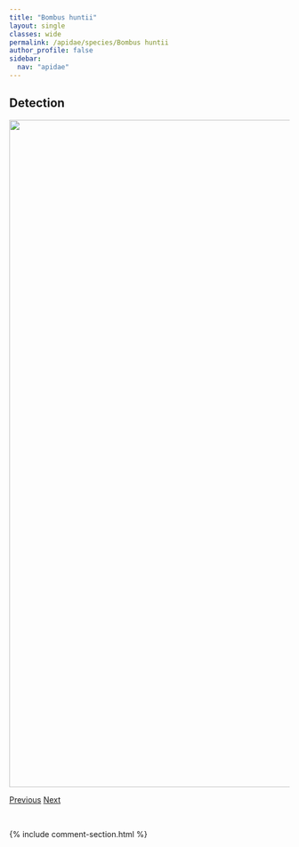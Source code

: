 ```yaml
---
title: "Bombus huntii"
layout: single
classes: wide
permalink: /apidae/species/Bombus huntii
author_profile: false
sidebar:
  nav: "apidae"
---
```


<h2>Detection</h2>

<a href="/ANBC/assets/figures/species/Bombus huntii/range-map.png">
<img src="/ANBC/assets/figures/species/Bombus huntii/range-map.png" height = "1200" width = "800">
</a>

<a href="/profiles/species/Bombus frigidus" class="pagination--pager" title="PreviousName">Previous</a> <a href="/profiles/species/Bombus hyperboreus" class="pagination--pager" title="NextName">Next</a>

<p>&nbsp;</p>

{% include comment-section.html %}
